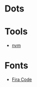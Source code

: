 # Dots

# Tools

 * [nvm](https://github.com/nvm-sh/nvm)

# Fonts

 * [Fira Code](https://github.com/tonsky/FiraCode)